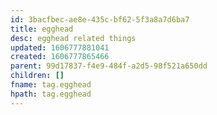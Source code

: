 ```yaml
---
id: 3bacfbec-ae8e-435c-bf62-5f3a8a7d6ba7
title: egghead
desc: egghead related things
updated: 1606777881041
created: 1606777865466
parent: 99d17837-f4e9-484f-a2d5-98f521a650dd
children: []
fname: tag.egghead
hpath: tag.egghead
---
```



